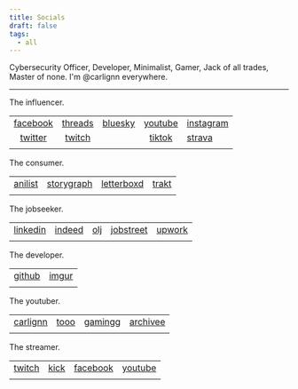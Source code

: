 ```yaml
---
title: Socials
draft: false
tags:
  - all
---
```


Cybersecurity Officer, Developer, Minimalist, Gamer, Jack of all trades, Master of none. I'm @carlignn everywhere.

***

The influencer.

|                                            |                                          |                                                              |                                            |                                              |
| :----------------------------------------: | :--------------------------------------: | :----------------------------------------------------------: | :----------------------------------------: | -------------------------------------------- |
| [facebook](https://facebook.com/carlignn/) | [threads](https://threads.net/carlignn/) | [bluesky](https://bsky.app/profile/carlignn.carlgaspar.com/) |  [youtube](https://youtube.com/@carlignn/) | [instagram](https://instagram.com/carlignn/) |
|  [twitter](https://twitter.com/cxrlignn/)  |   [twitch](https://twitch.tv/carlignn/)  |                                                              | [tiktok](https://www.tiktok.com/@carlignn) | [strava](https://anilist.co/user/carlignn/)  |
|                                            |                                          |                                                              |                                            |                                              |

The consumer.

|                                              |                                                               |                                                |                                          |
| :------------------------------------------: | :-----------------------------------------------------------: | :--------------------------------------------: | ---------------------------------------- |
| [anilist](https://anilist.co/user/carlignn/) | [storygraph](https://app.thestorygraph.com/profile/carlignn/) | [letterboxd](https://letterboxd.com/carlignn/) | [trakt](https://trakt.tv/users/carlignn) |
|                                              |                                                               |                                                |                                          |

The jobseeker.

|                                                   |                                                      |                                                           |                                                                      |                                                                  |
| :-----------------------------------------------: | :--------------------------------------------------: | :-------------------------------------------------------: | :------------------------------------------------------------------: | ---------------------------------------------------------------- |
| [linkedin](https://www.linkedin.com/in/carlignn/) | [indeed](https://profile.indeed.com/p/carlg-3j9gf74) | [olj](https://www.onlinejobs.ph/jobseekers/info/2972349/) | [jobstreet](https://ph.jobstreet.com/profile/carl-gaspar-7B3xYkHRSV) | [upwork](https://www.upwork.com/freelancers/~01cfbc6966ef5bfd83) |
|                                                   |                                                      |                                                           |                                                                      |                                                                  |

The developer.

|                                        |                                          |
| :------------------------------------: | :--------------------------------------: |
| [github](https://github.com/carlignn/) | [imgur](https://imgur.com/user/carlignn) |
|                                        |                                          |

The youtuber.

|                                            |                                           |                                                 |                                                   |
| :----------------------------------------: | :---------------------------------------: | :---------------------------------------------: | :-----------------------------------------------: |
| [carlignn](https://youtube.com/@carlignn/) | [tooo](https://youtube.com/@carlignntoo/) | [gamingg](https://youtube.com/@carlignngaming/) | [archivee](https://youtube.com/@carlignnarchive/) |
|                                            |                                           |                                                 |                                                   |

The streamer.

|                                       |                                    |                                            |                                           |
| :-----------------------------------: | :--------------------------------: | :----------------------------------------: | :---------------------------------------: |
| [twitch](https://twitch.tv/carlignn/) | [kick](https://kick.com/carlignn/) | [facebook](https://facebook.com/carlignn/) | [youtube](https://youtube.com/@carlignn/) |
|                                       |                                    |                                            |                                           |
